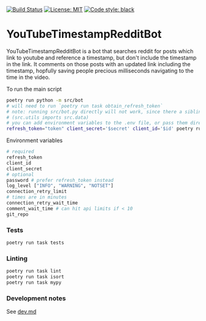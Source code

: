 [![Build Status](https://github.com/ConorSheehan1/YouTubeTimestampRedditBot/workflows/ci/badge.svg)](https://github.com/ConorSheehan1/YouTubeTimestampRedditBot/actions/)
[![License: MIT](https://img.shields.io/badge/License-MIT-yellow.svg)](https://opensource.org/licenses/MIT)
[![Code style: black](https://img.shields.io/badge/code%20style-black-000000.svg)](https://github.com/psf/black)

# YouTubeTimestampRedditBot
YouTubeTimestampRedditBot is a bot that searches reddit for posts which link to youtube and reference a timestamp, but don't include the timestamp in the link. It comments on those posts with an updated link including the timestamp, hopfully saving people precious milliseconds navigating to the time in the video.

To run the main script
```bash
poetry run python -m src/bot
# will need to run `poetry run task obtain_refresh_token`
# note: running src/bot.py directly will not work, since there a sibling modules which rely on each other
# (src.utils imports src.data)
# you can add environment variables to the .env file, or pass them directly. e.g.
refresh_token="token" client_secret='$secret' client_id='$id' poetry run python -m src/bot
```

Environment variables
```bash
# required
refresh_token
client_id
client_secret
# optional
password # prefer refresh_token instead
log_level ["INFO", "WARNING", "NOTSET"]
connection_retry_limit
# times are in minutes
connection_retry_wait_time
comment_wait_time # can hit api limits if < 10
git_repo
```

### Tests
```bash
poetry run task tests
```

### Linting
```bash
poetry run task lint
poetry run task isort
poetry run task mypy
```

### Development notes
See [dev.md](./dev.md)

